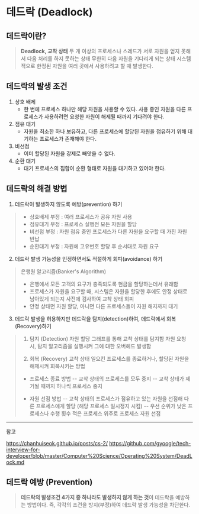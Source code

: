 # 데드락 (Deadlock)

## 데드락이란?

> **Deadlock, 교착 상태**
> 두 개 이상의 프로세스나 스레드가 서로 자원을 얻지 못해서 다음 처리를 하지 못하는 상태
> 무한히 다음 자원을 기다리게 되는 상태
> 시스템적으로 한정된 자원을 여러 곳에서 사용하려고 할 때 발생한다.

## 데드락의 발생 조건

1. 상호 배제
	- 한 번에 프로세스 하나만 해당 자원을 사용할 수 있다. 사용 중인 자원을 다른 프로세스가 사용하려면 요청한 자원이 해제될 때까지 기다려야 한다.
2. 점유 대기
	- 자원을 최소한 하나 보유하고, 다른 프로세스에 할당된 자원을 점유하기 위해 대기하는 프로세스가 존재해야 한다.
3. 비선점
	- 이미 할당된 자원을 강제로 빼앗을 수 없다.
4. 순환 대기
	- 대기 프로세스의 집합이 순환 형태로 자원을 대기하고 있어야 한다.


## 데드락의 해결 방법

1. 데드락이 발생하지 않도록 예방(prevention) 하기
> 	- 상호배제 부정 : 여러 프로세스가 공유 자원 사용
>	- 점유대기 부정 : 프로세스 실행전 모든 자원을 할당
>	- 비선점 부정 : 자원 점유 중인 프로세스가 다른 자원을 요구할 때 가진 자원 반납
>	- 순환대기 부정 : 자원에 고유번호 할당 후 순서대로 자원 요구
2. 데드락 발생 가능성을 인정하면서도 적절하게 회피(avoidance) 하기
>	은행원 알고리즘(Banker's Algorithm)
>	- 은행에서 모든 고객의 요구가 충족되도록 현금을 할당하는데서 유래함
> - 프로세스가 자원을 요구할 때, 시스템은 자원을 할당한 후에도 안정 상태로 남아있게 되는지 사전에 검사하여 교착 상태 회피
> - 안정 상태면 자원 할당, 아니면 다른 프로세스들이 자원 해지까지 대기
3. 데드락 발생을 허용하지만 데드락을 탐지(detection)하여, 데드락에서 회복(Recovery)하기
> 1. 탐지 (Detection)
> 자원 할당 그래프를 통해 교착 상태를 탐지함
> 자원 요청 시, 탐지 알고리즘을 실행시켜 그에 대한 오버헤드 발생함
>
>2. 회복 (Recovery)
>교착 상태 일으킨 프로세스를 종료하거나, 할당된 자원을 해제시켜 회복시키는 방법
> - 프로세스 종료 방법
>  -- 교착 상태의 프로세스를 모두 중지
>  -- 교착 상태가 제거될 때까지 하나씩 프로세스 중지
>  
> - 자원 선점 방법
>  -- 교착 상태의 프로세스가 점유하고 있는 자원을 선점해 다른 프로세스에게 할당 (해당 프로세스 일시정지 시킴)
>  -- 우선 순위가 낮은 프로세스나 수행 횟수 적은 프로세스 위주로 프로세스 자원 선점

---
참고

https://chanhuiseok.github.io/posts/cs-2/
https://github.com/gyoogle/tech-interview-for-developer/blob/master/Computer%20Science/Operating%20System/DeadLock.md



	 


## 데드락 예방 (Prevention)

> **데드락의 발생조건 4가지 중 하나라도 발생하지 않게 하는 것**이 데드락을 예방하는 방법이다.
> 즉, 각각의 조건을 방지(부정)하여 데드락 발생 가능성을 차단한다.

